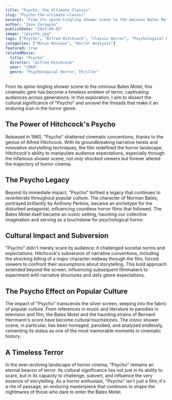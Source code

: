 ```yaml
---
title: "Psycho, the Ultimate Classic"
slug: "Psycho-the-ultimate-classic"
excerpt: "From its spine-tingling shower scene to the ominous Bates Motel, this cinematic gem has become a timeless emblem of terror, captivating audiences across generations."
author: "Jose Zaragoza"
publishDate: "2023-09-03"
image: "/psycho.jpg"
tags: ["Psycho", "Alfred Hitchcock", "Classic Horror", "Psychological Horror", "Film Analysis"]
categories: ["Movie Reviews", "Horror Analysis"]
featured: true
relatedMovie:
  title: "Psycho"
  director: "Alfred Hitchcock"
  year: "1960"
  genre: "Psychological Horror, Thriller"
---
```


From its spine-tingling shower scene to the ominous Bates Motel, this cinematic gem has become a timeless emblem of terror, captivating audiences across generations. In this exploration, I aim to dissect the cultural significance of "Psycho" and unravel the threads that make it an enduring icon in the horror genre.

## The Power of Hitchcock's Psycho

Released in 1960, "Psycho" shattered cinematic conventions, thanks to the genius of Alfred Hitchcock. With its groundbreaking narrative twists and innovative storytelling techniques, the film redefined the horror landscape. Hitchcock's ability to manipulate audience expectations, especially through the infamous shower scene, not only shocked viewers but forever altered the trajectory of horror cinema.

## The Psycho Legacy

Beyond its immediate impact, "Psycho" birthed a legacy that continues to reverberate throughout popular culture. The character of Norman Bates, portrayed brilliantly by Anthony Perkins, became an archetype for the disturbed antagonist, influencing countless horror films that followed. The Bates Motel itself became an iconic setting, haunting our collective imagination and serving as a touchstone for psychological horror.

## Cultural Impact and Subversion

"Psycho" didn't merely scare its audience; it challenged societal norms and expectations. Hitchcock's subversion of narrative conventions, including the shocking killing of a major character midway through the film, forced viewers to confront their assumptions about storytelling. This bold approach extended beyond the screen, influencing subsequent filmmakers to experiment with narrative structures and defy genre expectations.

## The Psycho Effect on Popular Culture

The impact of "Psycho" transcends the silver screen, seeping into the fabric of popular culture. From references in music and literature to parodies in television and film, the Bates Motel and the haunting strains of Bernard Herrmann's score have become cultural touchstones. The iconic shower scene, in particular, has been homaged, parodied, and analyzed endlessly, cementing its status as one of the most memorable moments in cinematic history.

## A Timeless Terror

In the ever-evolving landscape of horror cinema, "Psycho" remains an eternal beacon of terror. Its cultural significance lies not just in its ability to scare, but in its capacity to challenge, subvert, and influence the very essence of storytelling. As a horror enthusiast, "Psycho" isn't just a film; it's a rite of passage, an enduring masterpiece that continues to shape the nightmares of those who dare to enter the Bates Motel.
